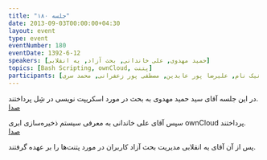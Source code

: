 ```yaml
---
title: "جلسه ۱۸۰"
date: 2013-09-03T00:00:00+04:30
layout: event
type: event
eventNumber: 180
eventDate: 1392-6-12
speakers: [حمید مهدوی, علی خاندانی, بحث آزاد, یه انقلابی]
topics: [Bash Scripting, ownCloud, پتنت]
participants: [بهنام توکلی کرمانی, محمد محمدی, کیوان هدایتی, اسماعیل پارسا, وحید نادری, سید حمید مهدوی, کاوه محمدی, امین نعمتی, ادوین بابومیان, حمید پاک نهاد, کوشا اسماعیل‌پور, نفیسه حاتمی خواه, زهرا کهن, رضا شالباف‌زاده, آرمان مزدائی, فرید دهقان, محمد حسین حامدی, سید مجید عظیمی, رضا سامعی, سجاد بهار, امین صباغی, مرتضی فتحی, محمد کریمی, علی رستمی, علی خاندانی, محمد درویش, ایریکس, همید عظیمی, نسترن محمودیار, محمد افاضاتی, فرود غفوری, مرتضی میلانی, مرتضی علم الهدی, وحید اشرفیان, پویان حیرت پور, مهراد قاضی‌پور, علیرضا صفری, مصطفی روشناوند, امیر حسین گودرزی, سید محمد مسعود صدرنژاد, دانیال نیک نام, علیرضا پور عابدین, مصطفی پور زعفرانی, محمد سری]
---
```

در این جلسه آقای سید حمید مهدوی به بحث در مورد اسکریپت نویسی در شِل پرداختند.  
[صدا](https://archive.org/details/tehlug_180_bash_scripting)  

سپس آقای علی خاندانی به معرفی سیستم ذخیره‌سازی ابری ownCloud پرداختند.  
[صدا](https://archive.org/details/tehlug_180_own_cloud)  

پس از آن آقای یه انقلابی مدیریت بحث آزاد کاربران در مورد پتنت‌ها را بر عهده گرفتند.
